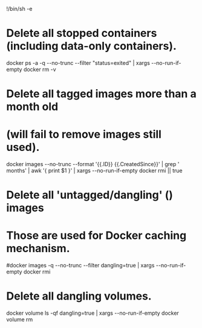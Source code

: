 !/bin/sh -e

# Delete all stopped containers (including data-only containers).
docker ps -a -q --no-trunc --filter "status=exited" | xargs --no-run-if-empty docker rm -v

# Delete all tagged images more than a month old
# (will fail to remove images still used).
docker images --no-trunc --format '{{.ID}} {{.CreatedSince}}' | grep ' months' | awk '{ print $1 }' | xargs --no-run-if-empty docker rmi || true

# Delete all 'untagged/dangling' (<none>) images
# Those are used for Docker caching mechanism.
#docker images -q --no-trunc --filter dangling=true | xargs --no-run-if-empty docker rmi

# Delete all dangling volumes.
docker volume ls -qf dangling=true | xargs --no-run-if-empty docker volume rm
